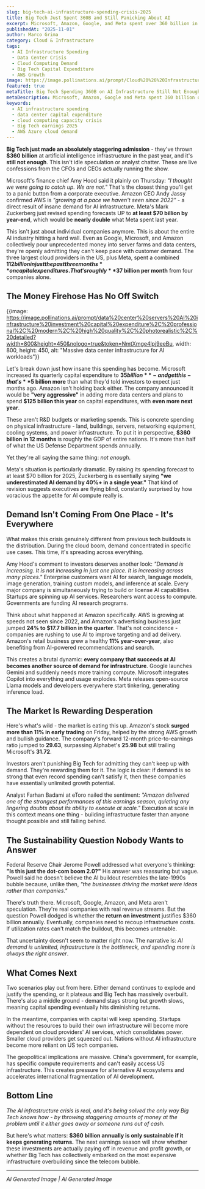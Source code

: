 ```yaml
---
slug: big-tech-ai-infrastructure-spending-crisis-2025
title: Big Tech Just Spent 360B and Still Panicking About AI
excerpt: Microsoft, Amazon, Google, and Meta spent over 360 billion in 12 months on AI data centers. They still don't have enough computing power. The infrastructure crisis is officially out of control.
publishedAt: "2025-11-01"
author: Marco Grima
category: Cloud & Infrastructure
tags:
  - AI Infrastructure Spending
  - Data Center Crisis
  - Cloud Computing Demand
  - Big Tech Capital Expenditure
  - AWS Growth
image: https://image.pollinations.ai/prompt/Cloud%20%26%20Infrastructure%20technology%2C%20AI%20infrastructure%20spending%2C%20data%20center%20capital%20expenditure%2C%20professional%2C%20modern%2C%20high%20quality%2C%20photorealistic%2C%20detailed?width=1200&height=600&nologo=true&token=NmtXmge4lpj9eeBu
featured: true
metaTitle: Big Tech Spending 360B on AI Infrastructure Still Not Enough
metaDescription: Microsoft, Amazon, Google and Meta spent 360 billion on data centers in 12 months. They admit demand is outpacing supply. The AI infrastructure crisis just got real.
keywords:
  - AI infrastructure spending
  - data center capital expenditure
  - cloud computing capacity crisis
  - Big Tech earnings 2025
  - AWS Azure cloud demand
---
```


**Big Tech just made an absolutely staggering admission** - they've thrown **$360 billion** at artificial intelligence infrastructure in the past year, and it's **still not enough**. This isn't idle speculation or analyst chatter. These are live confessions from the CFOs and CEOs actually running the show.

Microsoft's finance chief Amy Hood said it plainly on Thursday: *"I thought we were going to catch up. We are not."* That's the closest thing you'll get to a panic button from a corporate executive. Amazon CEO Andy Jassy confirmed AWS is *"growing at a pace we haven't seen since 2022"* - a direct result of insane demand for AI infrastructure. Meta's Mark Zuckerberg just revised spending forecasts UP to **at least $70 billion by year-end**, which would be **nearly double** what Meta spent last year.

This isn't just about individual companies anymore. This is about the entire AI industry hitting a hard wall. Even as Google, Microsoft, and Amazon collectively pour unprecedented money into server farms and data centers, they're openly admitting they can't keep pace with customer demand. The three largest cloud providers in the US, plus Meta, spent a combined **$112 billion in just the past three months** on capital expenditures. That's roughly **$37 billion per month** from four companies alone.

## The Money Firehose Has No Off Switch

{{image: https://image.pollinations.ai/prompt/data%20center%20servers%20AI%20infrastructure%20investment%20capital%20expenditure%2C%20professional%2C%20modern%2C%20high%20quality%2C%20photorealistic%2C%20detailed?width=800&height=450&nologo=true&token=NmtXmge4lpj9eeBu, width: 800, height: 450, alt: "Massive data center infrastructure for AI workloads"}}

Let's break down just how insane this spending has become. Microsoft increased its quarterly capital expenditure to **$35 billion** - and get this - that's **$5 billion more** than what they'd told investors to expect just months ago. Amazon isn't holding back either. The company announced it would be **"very aggressive"** in adding more data centers and plans to spend **$125 billion this year** on capital expenditures, with **even more next year**.

These aren't R&D budgets or marketing spends. This is concrete spending on physical infrastructure - land, buildings, servers, networking equipment, cooling systems, and power infrastructure. To put it in perspective, **$360 billion in 12 months** is roughly the GDP of entire nations. It's more than half of what the US Defense Department spends annually.

Yet they're all saying the same thing: *not enough*.

Meta's situation is particularly dramatic. By raising its spending forecast to at least $70 billion for 2025, Zuckerberg is essentially saying **"we underestimated AI demand by 40%+ in a single year."** That kind of revision suggests executives are flying blind, constantly surprised by how voracious the appetite for AI compute really is.

## Demand Isn't Coming From One Place - It's Everywhere

What makes this crisis genuinely different from previous tech buildouts is the distribution. During the cloud boom, demand concentrated in specific use cases. This time, it's spreading across everything.

Amy Hood's comment to investors deserves another look: *"Demand is increasing. It is not increasing in just one place. It is increasing across many places."* Enterprise customers want AI for search, language models, image generation, training custom models, and inference at scale. Every major company is simultaneously trying to build or license AI capabilities. Startups are spinning up AI services. Researchers want access to compute. Governments are funding AI research programs.

Think about what happened at Amazon specifically. AWS is growing at speeds not seen since 2022, and Amazon's advertising business just jumped **24% to $17.7 billion in the quarter**. That's not coincidence - companies are rushing to use AI to improve targeting and ad delivery. Amazon's retail business grew a healthy **11% year-over-year**, also benefiting from AI-powered recommendations and search.

This creates a brutal dynamic: **every company that succeeds at AI becomes another source of demand for infrastructure**. Google launches Gemini and suddenly needs more training compute. Microsoft integrates Copilot into everything and usage explodes. Meta releases open-source Llama models and developers everywhere start tinkering, generating inference load.

## The Market Is Rewarding Desperation

Here's what's wild - the market is eating this up. Amazon's stock **surged more than 11% in early trading** on Friday, helped by the strong AWS growth and bullish guidance. The company's forward 12-month price-to-earnings ratio jumped to **29.63**, surpassing Alphabet's **25.98** but still trailing Microsoft's **31.72**.

Investors aren't punishing Big Tech for admitting they can't keep up with demand. They're rewarding them for it. The logic is clear: if demand is so strong that even record spending can't satisfy it, then these companies have essentially unlimited growth potential.

Analyst Farhan Badami at eToro nailed the sentiment: *"Amazon delivered one of the strongest performances of this earnings season, quieting any lingering doubts about its ability to execute at scale."* Execution at scale in this context means one thing - building infrastructure faster than anyone thought possible and still falling behind.

## The Sustainability Question Nobody Wants to Answer

Federal Reserve Chair Jerome Powell addressed what everyone's thinking: **"Is this just the dot-com boom 2.0?"** His answer was reassuring but vague. Powell said he doesn't believe the AI buildout resembles the late-1990s bubble because, unlike then, *"the businesses driving the market were ideas rather than companies."*

There's truth there. Microsoft, Google, Amazon, and Meta aren't speculation. They're real companies with real revenue streams. But the question Powell dodged is whether the **return on investment** justifies $360 billion annually. Eventually, companies need to recoup infrastructure costs. If utilization rates can't match the buildout, this becomes untenable.

That uncertainty doesn't seem to matter right now. The narrative is: *AI demand is unlimited, infrastructure is the bottleneck, and spending more is always the right answer*.

## What Comes Next

Two scenarios play out from here. Either demand continues to explode and justify the spending, or it plateaus and Big Tech has massively overbuilt. There's also a middle ground - demand stays strong but growth slows, meaning capital spending eventually hits diminishing returns.

In the meantime, companies with capital will keep spending. Startups without the resources to build their own infrastructure will become more dependent on cloud providers' AI services, which consolidates power. Smaller cloud providers get squeezed out. Nations without AI infrastructure become more reliant on US tech companies.

The geopolitical implications are massive. China's government, for example, has specific compute requirements and can't easily access US infrastructure. This creates pressure for alternative AI ecosystems and accelerates international fragmentation of AI development.

## Bottom Line

*The AI infrastructure crisis is real, and it's being solved the only way Big Tech knows how - by throwing staggering amounts of money at the problem until it either goes away or someone runs out of cash.*

But here's what matters: **$360 billion annually is only sustainable if it keeps generating returns.** The next earnings season will show whether these investments are actually paying off in revenue and profit growth, or whether Big Tech has collectively embarked on the most expensive infrastructure overbuilding since the telecom bubble.

---

*AI Generated Image | AI Generated Image*